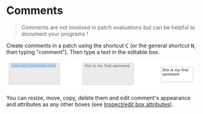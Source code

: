 # Comments

> Comments are not involved in patch evaluations but can be helpful to document your programs !

Create comments in a patch using the shortcut <kbd>C</kbd> (or the general shortcut <kbd>N</kbd>, then typing "comment"). Then type a text in the editable box. 

<img src="./images/comment.png"> 

You can resize, move, copy, delete them and edit comment's appearance and attributes as any other boxes (see [Inspect/edit box attributes](inspector)). 
